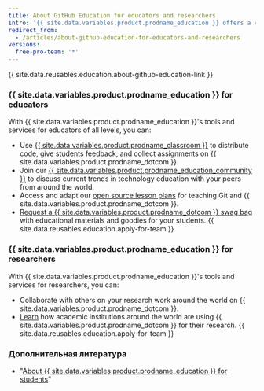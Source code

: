 ```yaml
---
title: About GitHub Education for educators and researchers
intro: '{{ site.data.variables.product.prodname_education }} offers a variety of tools to help educators and researchers work more effectively inside and outside of the classroom.'
redirect_from:
  - /articles/about-github-education-for-educators-and-researchers
versions:
  free-pro-team: '*'
---
```


{{ site.data.reusables.education.about-github-education-link }}

### {{ site.data.variables.product.prodname_education }} for educators

With {{ site.data.variables.product.prodname_education }}'s tools and services for educators of all levels, you can:
  - Use [{{ site.data.variables.product.prodname_classroom }}](https://classroom.github.com) to distribute code, give students feedback, and collect assignments on {{ site.data.variables.product.prodname_dotcom }}.
  - Join our [{{ site.data.variables.product.prodname_education_community }}](https://education.github.com/forum) to discuss current trends in technology education with your peers from around the world.
  - Access and adapt our [open source lesson plans](https://education.github.community/t/open-source-lesson-plans/1591) for teaching Git and {{ site.data.variables.product.prodname_dotcom }}.
  - [Request a {{ site.data.variables.product.prodname_dotcom }} swag bag](https://education.github.community/t/get-a-github-swag-bag-for-your-classroom/33) with educational materials and goodies for your students.
  {{ site.data.reusables.education.apply-for-team }}

### {{ site.data.variables.product.prodname_education }} for researchers

With {{ site.data.variables.product.prodname_education }}'s tools and services for researchers, you can:
  - Collaborate with others on your research work around the world on {{ site.data.variables.product.prodname_dotcom }}.
  - [Learn](https://education.github.com/stories) how academic institutions around the world are using {{ site.data.variables.product.prodname_dotcom }} for their research.
  {{ site.data.reusables.education.apply-for-team }}

### Дополнительная литература

- "[About {{ site.data.variables.product.prodname_education }} for students](/articles/about-github-education-for-students)"
